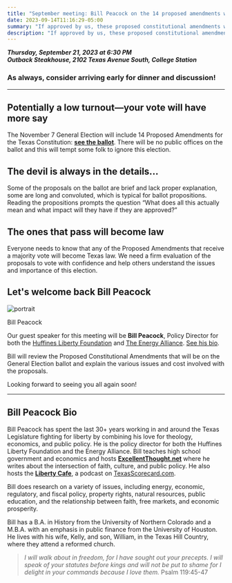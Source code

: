 ```yaml
---
title: "September meeting: Bill Peacock on the 14 proposed amendments we vote on for the Texas Constitution"
date: 2023-09-14T11:16:29-05:00
summary: "If approved by us, these proposed constitutional amendments will become law"
description: "If approved by us, these proposed constitutional amendments will become law"
---
```


**_Thursday, September 21, 2023 at 6:30 PM_**  
**_<strong><span class="hilite">Outback Steakhouse</span></strong>, 2102 Texas Avenue South, College Station_**

### As always, consider arriving early for dinner and discussion!

---

## Potentially a low turnout&mdash;your vote will have more say

The November 7 General Election will include 14 Proposed Amendments for the Texas Constitution: **[see the ballot](/pdf/2023-sample-ballot-final.pdf)**. There will be no public offices on the ballot and this will tempt some folk to ignore this election.  

## The devil is always in the details...  

Some of the proposals on the ballot are brief and lack proper explanation, some are long and convoluted, which is typical for ballot propositions. Reading the propositions prompts the question “What does all this actually mean and what impact will they have if they are approved?”  

## The ones that pass will become law

Everyone needs to know that any of the Proposed Amendments that receive a majority vote will become Texas law. We need a firm evaluation of the proposals to vote with confidence and help others understand the issues and importance of this election.  

## Let's welcome back Bill Peacock

<div class="align-right" style="width:30%;">
<img src="/img/bill-peacock-portrait.jpg" alt="portrait">  
<p>Bill Peacock</p>
</div>
 
Our guest speaker for this meeting will be **Bill Peacock**, Policy Director for both the [Huffines Liberty Foundation](https://huffinesliberty.com/) and [The Energy Alliance](https://www.theenergyalliance.com/). [See his bio](#bio).  

Bill will review the Proposed Constitutional Amendments that will be on the General Election ballot and explain the various issues and cost involved with the proposals.  

Looking forward to seeing you all again soon!


--- 

<a name="bio" id="bio"></a>

## Bill Peacock Bio

Bill Peacock has spent the last 30+ years working in and around the Texas Legislature fighting for liberty by combining his love for theology, economics, and public policy. He is the policy director for both the Huffines Liberty Foundation and the Energy Alliance. Bill teaches high school government and economics and hosts **[ExcellentThought.net](https://www.excellentthought.net/)** where he writes about the intersection of faith, culture, and public policy. He also hosts the **[Liberty Cafe](https://texasscorecard.com/series/the-liberty-cafe/)**, a podcast on [TexasScorecard.com](https://texasscorecard.com/). 

Bill does research on a variety of issues, including energy, economic, regulatory, and fiscal policy, property rights, natural resources, public education, and the relationship between faith, free markets, and economic prosperity.

Bill has a B.A. in History from the University of Northern Colorado and a M.B.A. with an emphasis in public finance from the University of Houston. He lives with his wife, Kelly, and son, William, in the Texas Hill Country, where they attend a reformed church.

> *I will walk about in freedom, for I have sought out your precepts. I will speak of your statutes before kings and will not be put to shame for I delight in your commands because I love them.*   Psalm 119:45-47
